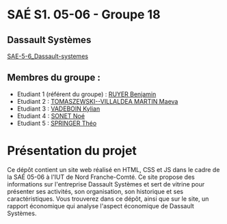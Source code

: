 # SAÉ S1. 05-06 - Groupe 18 

## Dassault Systèmes 

[SAE-5-6_Dassault-systemes](https://noe-sonet.github.io/SAE-5-6_Dassault-systemes.github.io/acceuil) 

## Membres du groupe : 

- Etudiant 1 (référent du groupe) :  [RUYER Benjamin](mailto:benjamin.ruyer@edu.univ-fcomte.fr?subject=SAE_1_05_06_Groupe_18_Dassault_Systèmes) 
- Etudiant 2 : [TOMASZEWSKI--VILLALDEA MARTIN Maeva](mailto:maeva.tomaszewski--villaldea_martin@edu.univ-fcomte.fr?subject=SAE_1_05_06_Groupe_18_Dassault_Systèmes) 
- Etudiant 3 : [VADEBOIN Kylian](mailto:kylian.vadeboin@edu.univ-fcomte.fr?subject=SAE_1_05_06_Groupe_18_Dassault_Systèmes) 
- Etudiant 4 : [SONET Noé](mailto:noe.sonet@edu.univ-fcomte.fr?subject=SAE_1_05_06_Groupe_18_Dassault_Systèmes) 
- Etudiant 5 : [SPRINGER Théo](mailto:theo.springer@edu.univ-fcomte.fr?subject=SAE_1_05_06_Groupe_18_Dassault_Systèmes) 

# Présentation du projet

Ce dépôt contient un site web réalisé en HTML, CSS et JS dans le cadre de la SAÉ 05-06 à l'IUT de Nord Franche-Comté. Ce site propose des informations sur l'entreprise Dassault Systèmes et sert de vitrine pour présenter ses activités, son organisation, son historique et ses caractéristiques. Vous trouverez dans ce dépôt, ainsi que sur le site, un rapport économique qui analyse l'aspect économique de Dassault Systèmes.
